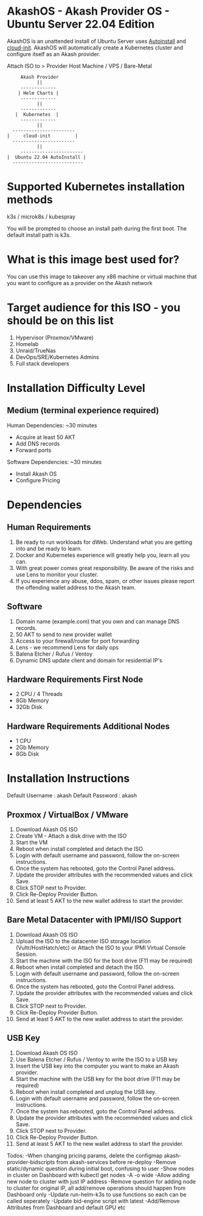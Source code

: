 # AkashOS - Akash Provider OS  - Ubuntu Server 22.04 Edition

AkashOS is an unattended install of Ubuntu Server uses [Autoinstall](https://ubuntu.com/server/docs/install/autoinstall) and [cloud-init](https://cloudinit.readthedocs.io/en/latest/).  AkashOS will automatically create a Kubernetes cluster and configure itself as an Akash provider. 

Attach ISO to > Provider Host Machine / VPS / Bare-Metal
```
     Akash Provider
           ||
     -------------
    | Helm Charts |
     -------------
           ||
     -------------
   |  Kubernetes  |
     -------------
           ||
  -----------------------
|     cloud-init         |
  -----------------------
           ||
     -----------------------
|  Ubuntu 22.04 AutoInstall |
  --------------------------
```

# Supported Kubernetes installation methods

k3s / microk8s / kubespray

You will be prompted to choose an install path during the first boot.
The default install path is k3s.

# What is this image best used for?

You can use this image to takeover any x86 machine or virtual machine that you want to configure as a provider on the Akash network

# Target audience for this ISO - you should be on this list

1.  Hypervisor (Proxmox/VMware)
2.  Homelab
3.  Unraid/TrueNas
4.  DevOps/SRE/Kubernetes Admins
5.  Full stack developers

# Installation Difficulty Level

## Medium (terminal experience required)

Human Dependencies: ~30 minutes

  - Acquire at least 50 AKT
  - Add DNS records
  - Forward ports

Software Dependencies: ~30 minutes 

- Install Akash OS
- Configure Pricing


# Dependencies

## Human Requirements
1. Be ready to run workloads for dWeb.  Understand what you are getting into and be ready to learn.
2. Docker and Kubernetes experience will greatly help you, learn all you can.
3. With great power comes great responsibility. Be aware of the risks and use Lens to monitor your cluster.
4. If you experience any abuse, ddos, spam, or other issues please report the offending wallet address to the Akash team.

## Software
1. Domain name (example.com) that you own and can manage DNS records.
2. 50 AKT to send to new provider wallet
3. Access to your firewall/router for port forwarding
4. Lens - we recommend Lens for daily ops
5. Balena Etcher / Rufus / Ventoy
6. Dynamic DNS update client and domain for residential IP's

## Hardware Requirements First Node

- 2 CPU / 4 Threads
- 8Gb Memory 
- 32Gb Disk 

## Hardware Requirements Additional Nodes

- 1 CPU 
- 2Gb Memory 
- 8Gb Disk

# Installation Instructions
Default Username : akash
Default Password : akash

## Proxmox / VirtualBox / VMware

1. Download Akash OS ISO
2. Create VM - Attach a disk drive with the ISO
3. Start the VM
4. Reboot when install completed and detach the ISO.
6. Login with default username and password, follow the on-screen instructions.
7. Once the system has rebooted, goto the Control Panel address.
8. Update the provider attributes with the recommended values and click Save.
9. Click STOP next to Provider.
10. Click Re-Deploy Provider Button.
11. Send at least 5 AKT to the new wallet address to start the provider.

## Bare Metal Datacenter with IPMI/ISO Support

1. Download Akash OS ISO
2. Upload the ISO to the datacenter ISO storage location (Vultr/HostHatch/etc) or Attach the ISO to your IPMI Virtual Console Session.
3. Start the machine with the ISO for the boot drive (F11 may be required)
4. Reboot when install completed and detach the ISO.
6. Login with default username and password, follow the on-screen instructions.
7. Once the system has rebooted, goto the Control Panel address.
8. Update the provider attributes with the recommended values and click Save.
9. Click STOP next to Provider.
10. Click Re-Deploy Provider Button.
11. Send at least 5 AKT to the new wallet address to start the provider.

## USB Key

1. Download Akash OS ISO
2. Use Balena Etcher / Rufus / Ventoy to write the ISO to a USB key
3. Insert the USB key into the computer you want to make an Akash provider.
4. Start the machine with the USB key for the boot drive (F11 may be required)
5. Reboot when install completed and unplug the USB key.
6. Login with default username and password, follow the on-screen instructions.
7. Once the system has rebooted, goto the Control Panel address.
8. Update the provider attributes with the recommended values and click Save.
9. Click STOP next to Provider.
10. Click Re-Deploy Provider Button.
11. Send at least 5 AKT to the new wallet address to start the provider.

Todos:
-When changing pricing params, delete the configmap akash-provider-bidscripts from akash-services before re-deploy
-Remove static/dynamic question during initial boot, confusing to user
-Show nodes in cluster on Dashboard with kubectl get nodes -A -o wide
-Allow adding new node to cluster with just IP address
-Remove question for adding node to cluster for original IP, all add/remove operations should happen from Dashboard only
-Update run-helm-k3s to use functions so each can be called seperately
-Update bid-engine script with latest
-Add/Remove Attributes from Dashboard and default GPU etc

